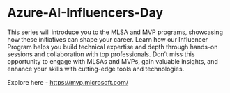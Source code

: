 # Azure-AI-Influencers-Day

This series will introduce you to the MLSA and MVP programs, showcasing how these initiatives can shape your career. Learn how our Influencer Program helps you build technical expertise and depth through hands-on sessions and collaboration with top professionals. Don’t miss this opportunity to engage with MLSAs and MVPs, gain valuable insights, and enhance your skills with cutting-edge tools and technologies.

Explore here - https://mvp.microsoft.com/
